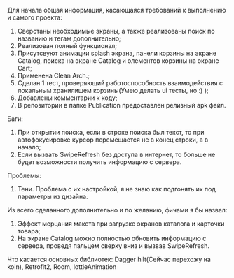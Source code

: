 Для начала общая информация, касающаяся требований к выполнению и самого проекта:
  1. Сверстаны необходимые экраны, а также реализованы поиск по названию и тегам дополнительно;
  2. Реализован полный функционал;
  3. Присутсвуют анимации splash экрана, панели корзины на экране Catalog, поиска на экране Catalog и элементов корзины на экране Cart;
  4. Применена Clean Arch.;
  5. Сделан 1 тест, проверяющий работоспособность взаимодействия с локальным хранилишем корзины(Умею делать ui тесты, но :) );
  6. Добавлены комментарии к коду;
  7. В репозитории в папке Publication предоставлен релизный apk файл.

Баги:
  1. При открытии поиска, если в строке поиска был текст, то при автофокусировке курсор перемещается не в конец строки, а в начало;
  2. Если вызвать SwipeRefresh без доступа в интернет, то больше не будет возможности получить информацию с сервера.

Проблемы:
  1. Тени. Проблема с их настройкой, я не знаю как подгонять их под параметры из дизайна.

Из всего сделанного дополнительно и по желанию, фичами я бы назвал:
  1. Эффект мерцания макета при загрузке экранов каталога и карточки товара;
  2. На экране Catalog можно полностью обновить информацию с сервера, проведя пальцем сверху вниз и вызвав SwipeRefresh.

Что касается основных библиотек:
  Dagger hilt(Сейчас перехожу на koin),
  Retrofit2,
  Room,
  lottieAnimation
